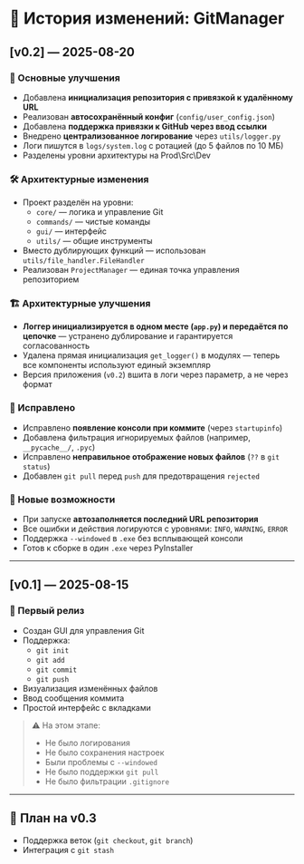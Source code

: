 # 📜 История изменений: GitManager

## [v0.2] — 2025-08-20
### 🚀 Основные улучшения
- Добавлена **инициализация репозитория с привязкой к удалённому URL**
- Реализован **автосохранённый конфиг** (`config/user_config.json`)
- Добавлена **поддержка привязки к GitHub через ввод ссылки**
- Внедрено **централизованное логирование** через `utils/logger.py`
- Логи пишутся в `logs/system.log` с ротацией (до 5 файлов по 10 МБ)
- Разделены уровни архитектуры на Prod\Src\Dev

### 🛠 Архитектурные изменения
- Проект разделён на уровни:
  - `core/` — логика и управление Git
  - `commands/` — чистые команды
  - `gui/` — интерфейс
  - `utils/` — общие инструменты
- Вместо дублирующих функций — использован `utils/file_handler.FileHandler`
- Реализован `ProjectManager` — единая точка управления репозиторием

### 🏗️ Архитектурные улучшения
- **Логгер инициализируется в одном месте (`app.py`) и передаётся по цепочке** — устранено дублирование и гарантируется согласованность
- Удалена прямая инициализация `get_logger()` в модулях — теперь все компоненты используют единый экземпляр
- Версия приложения (`v0.2`) вшита в логи через параметр, а не через формат

### 🐛 Исправлено
- Исправлено **появление консоли при коммите** (через `startupinfo`)
- Добавлена фильтрация игнорируемых файлов (например, `__pycache__/`, `.pyc`)
- Исправлено **неправильное отображение новых файлов** (`??` в `git status`)
- Добавлен `git pull` перед `push` для предотвращения `rejected`

### 🧩 Новые возможности
- При запуске **автозаполняется последний URL репозитория**
- Все ошибки и действия логируются с уровнями: `INFO`, `WARNING`, `ERROR`
- Поддержка `--windowed` в `.exe` без всплывающей консоли
- Готов к сборке в один `.exe` через PyInstaller

---

## [v0.1] — 2025-08-15
### 🌱 Первый релиз
- Создан GUI для управления Git
- Поддержка:
  - `git init`
  - `git add`
  - `git commit`
  - `git push`
- Визуализация изменённых файлов
- Ввод сообщения коммита
- Простой интерфейс с вкладками

> ⚠️ На этом этапе:
> - Не было логирования
> - Не было сохранения настроек
> - Были проблемы с `--windowed`
> - Не было поддержки `git pull`
> - Не было фильтрации `.gitignore`

---

## 📌 План на v0.3
- Поддержка веток (`git checkout`, `git branch`)
- Интеграция с `git stash`
